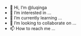 - 👋 Hi, I’m @luqinga
- 👀 I’m interested in ...
- 🌱 I’m currently learning ...
- 💞️ I’m looking to collaborate on ...
- 📫 How to reach me ...

<!---
luqinga/luqinga is a ✨ special ✨ repository because its `README.md` (this file) appears on your GitHub profile.
You can click the Preview link to take a look at your changes.
--->
